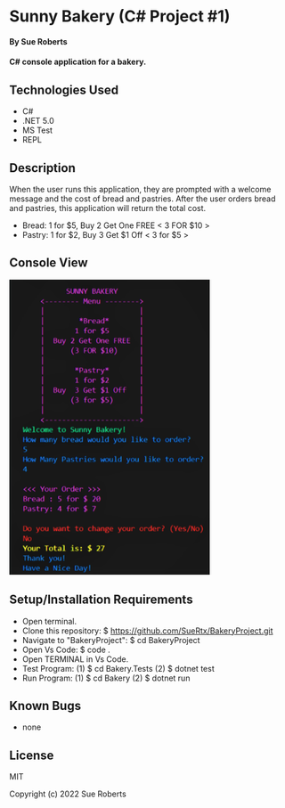 # Sunny Bakery (C# Project #1)

#### By Sue Roberts

####  C# console application for a bakery.

## Technologies Used

* C#
* .NET 5.0
* MS Test
* REPL

## Description
When the user runs this application, they are prompted with a welcome message and the cost of bread and pastries. After the user orders bread and pastries, this application will return the total cost.

*  Bread: 1 for $5, Buy 2 Get One FREE < 3 FOR $10 > 
*  Pastry:  1 for $2,  Buy 3 Get $1 Off < 3 for $5 > 

## Console View 
![Console](Bakery/image/Bakery1.png "Console image")

## Setup/Installation Requirements

* Open terminal.
* Clone this repository: $ https://github.com/SueRtx/BakeryProject.git
* Navigate to "BakeryProject": $ cd BakeryProject
* Open Vs Code: $ code .
* Open TERMINAL in Vs Code.
* Test Program: (1) $ cd Bakery.Tests  (2) $ dotnet test 
* Run Program: (1) $ cd Bakery  (2) $ dotnet run 

## Known Bugs

* none

## License

MIT

Copyright (c) 2022 Sue Roberts

